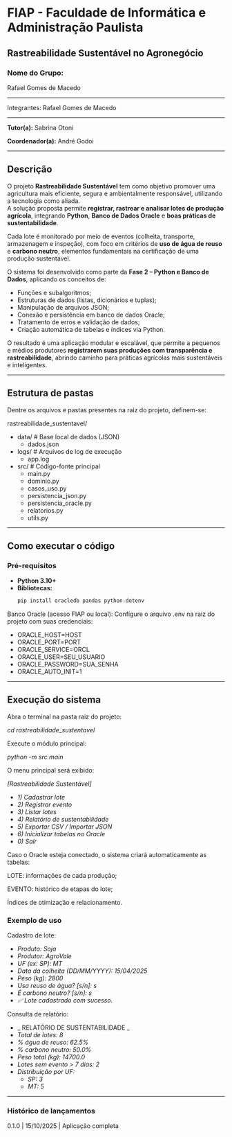 # FIAP - Faculdade de Informática e Administração Paulista


## Rastreabilidade Sustentável no Agronegócio

### Nome do Grupo:
Rafael Gomes de Macedo

---

Integrantes:
Rafael Gomes de Macedo

---

**Tutor(a):**
Sabrina Otoni

**Coordenador(a):**
André Godoi

---

## Descrição

O projeto **Rastreabilidade Sustentável** tem como objetivo promover uma agricultura mais eficiente, segura e ambientalmente responsável, utilizando a tecnologia como aliada.  
A solução proposta permite **registrar, rastrear e analisar lotes de produção agrícola**, integrando **Python**, **Banco de Dados Oracle** e **boas práticas de sustentabilidade**.  

Cada lote é monitorado por meio de eventos (colheita, transporte, armazenagem e inspeção), com foco em critérios de **uso de água de reuso** e **carbono neutro**, elementos fundamentais na certificação de uma produção sustentável.  

O sistema foi desenvolvido como parte da **Fase 2 – Python e Banco de Dados**, aplicando os conceitos de:
- Funções e subalgoritmos;  
- Estruturas de dados (listas, dicionários e tuplas);  
- Manipulação de arquivos JSON;  
- Conexão e persistência em banco de dados Oracle;  
- Tratamento de erros e validação de dados;  
- Criação automática de tabelas e índices via Python.

O resultado é uma aplicação modular e escalável, que permite a pequenos e médios produtores **registrarem suas produções com transparência e rastreabilidade**, abrindo caminho para práticas agrícolas mais sustentáveis e inteligentes.

---

## Estrutura de pastas

Dentre os arquivos e pastas presentes na raiz do projeto, definem-se:

rastreabilidade_sustentavel/
- data/ # Base local de dados (JSON)
  - dados.json
- logs/ # Arquivos de log de execução
  - app.log
- src/ # Código-fonte principal
  - main.py
  - dominio.py
  - casos_uso.py
  - persistencia_json.py
  - persistencia_oracle.py
  - relatorios.py
  - utils.py

---

## Como executar o código

### Pré-requisitos

- **Python 3.10+**  
- **Bibliotecas:**  
  ```bash
  pip install oracledb pandas python-dotenv

Banco Oracle (acesso FIAP ou local):
Configure o arquivo .env na raiz do projeto com suas credenciais:
- ORACLE_HOST=HOST
- ORACLE_PORT=PORT
- ORACLE_SERVICE=ORCL
- ORACLE_USER=SEU_USUARIO
- ORACLE_PASSWORD=SUA_SENHA
- ORACLE_AUTO_INIT=1

---

## Execução do sistema

Abra o terminal na pasta raiz do projeto:

_cd rastreabilidade_sustentavel_

Execute o módulo principal:

_python -m src.main_


O menu principal será exibido:

_[Rastreabilidade Sustentável]_
- _1) Cadastrar lote_
- _2) Registrar evento_
- _3) Listar lotes_
- _4) Relatório de sustentabilidade_
- _5) Exportar CSV / Importar JSON_
- _6) Inicializar tabelas no Oracle_
- _0) Sair_


Caso o Oracle esteja conectado, o sistema criará automaticamente as tabelas:

LOTE: informações de cada produção;

EVENTO: histórico de etapas do lote;

Índices de otimização e relacionamento.

### Exemplo de uso

Cadastro de lote:

- _Produto: Soja_
- _Produtor: AgroVale_
- _UF (ex: SP): MT_
- _Data da colheita (DD/MM/YYYY): 15/04/2025_
- _Peso (kg): 2800_
- _Usa reuso de água? [s/n]: s_
- _É carbono neutro? [s/n]: s_
- _✅ Lote cadastrado com sucesso._


Consulta de relatório:

- _ RELATÓRIO DE SUSTENTABILIDADE _
- _Total de lotes: 8_
- _% água de reuso: 62.5%_
- _% carbono neutro: 50.0%_
- _Peso total (kg): 14700.0_
- _Lotes sem evento > 7 dias: 2_
- _Distribuição por UF:_
  - _SP: 3_
  - _MT: 5_

---

### Histórico de lançamentos

0.1.0 | 15/10/2025 | Aplicação completa
